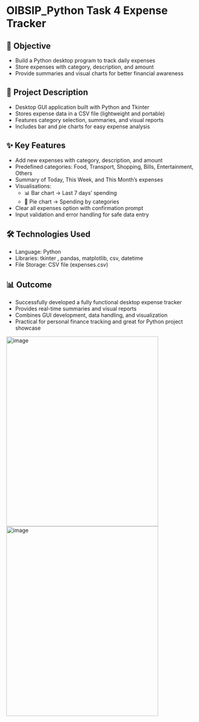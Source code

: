 # OIBSIP_Python Task 4 Expense Tracker 

## 🎯 Objective

- Build a Python desktop program to track daily expenses
- Store expenses with category, description, and amount
- Provide summaries and visual charts for better financial awareness

## 📌 Project Description

- Desktop GUI application built with Python and Tkinter
- Stores expense data in a CSV file (lightweight and portable)
- Features category selection, summaries, and visual reports
- Includes bar and pie charts for easy expense analysis

## ✨ Key Features

- Add new expenses with category, description, and amount
- Predefined categories: Food, Transport, Shopping, Bills, Entertainment, Others
- Summary of Today, This Week, and This Month’s expenses
- Visualisations:
  - 📊 Bar chart → Last 7 days’ spending
  - 🥧 Pie chart → Spending by categories
- Clear all expenses option with confirmation prompt
- Input validation and error handling for safe data entry

## 🛠 Technologies Used

- Language: Python
- Libraries: tkinter , pandas, matplotlib, csv, datetime
- File Storage: CSV file (expenses.csv)

## 📊 Outcome

- Successfully developed a fully functional desktop expense tracker
- Provides real-time summaries and visual reports
- Combines GUI development, data handling, and visualization
- Practical for personal finance tracking and great for Python project showcase

<img width="400" height="500" alt="image" src="https://github.com/user-attachments/assets/3e7159b3-e3f0-4478-af8f-ff6d70a1ec81" />
<img width="400" height="500" alt="image" src="https://github.com/user-attachments/assets/9b827484-99fc-4450-a22f-b7c96dc1b855" />
